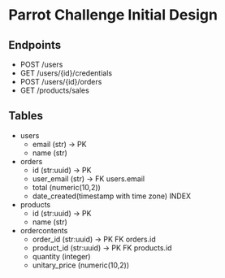 # Parrot Challenge Initial Design

## Endpoints

- POST /users
- GET /users/{id}/credentials
- POST /users/{id}/orders
- GET /products/sales

## Tables

- users
  - email (str) -> PK
  - name (str)
- orders
  - id (str:uuid) -> PK
  - user_email (str) -> FK users.email
  - total (numeric(10,2))
  - date_created(timestamp with time zone) INDEX
- products
  - id (str:uuid) -> PK
  - name (str)
- ordercontents
  - order_id (str:uuid) -> PK FK orders.id
  - product_id (str:uuid) -> PK FK products.id
  - quantity (integer)
  - unitary_price (numeric(10,2))
